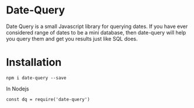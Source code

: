# Date-Query
Date Query is a small Javascript library for querying dates. If you have ever considered range of dates to be a mini database, then date-query will help you query them and get you results just like SQL does.

# Installation
`npm i date-query --save`

In Nodejs

``` 
const dq = require('date-query') 

```
